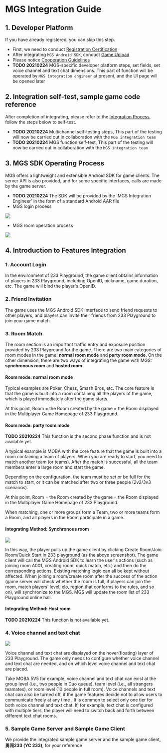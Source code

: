# MGS Integration Guide

## 1. Developer Platform

If you have already registered, you can skip this step.

- First, we need to conduct [Registration Certification](https://dev.233leyuan.com/#/doc/9)
- After integrating `MGS Android SDK`, conduct [Game Upload](https://dev.233leyuan.com/#/doc/6)
- Please notice [Cooperation Guidelines](https://dev.233leyuan.com/#/doc/5)
- **TODO 20210224** MGS-specific developer platform steps, set fields, set voice channel and text chat dimensions. This part of function will be operated by `MGS integration engineer`  at present, and the UI page will be opened later

## 2. Integration self-test, sample game code reference

After completion of integrating, please refer to the [Integration Process](https://dev.233leyuan.com/#/doc/1), follow the steps below to self-test.

- **TODO 20210224**  Multichannel self-testing steps, This part of the testing will now be carried out in collaboration with the `MGS integration team`
- **TODO 20210224** MGS function self-test, This part of the testing will now be carried out in collaboration with the `MGS integration team`

## 3. MGS SDK Operating Process 

MGS offers a lightweight and extensible Android SDK for game clients. The server API is also provided, and for some specific interfaces, calls are made by the game server.

- **TODO 20210224** The SDK will be provided by the 'MGS Integration Engineer' in the form of a standard Android AAR file
- MGS login process

 ![](https://cdn.233xyx.com/1614085716890_248.jpg)

- MGS room operation process

![](https://cdn.233xyx.com/1614085717113_485.jpg)

## 4. Introduction to Features Integration

### 1. Account Login

In the environment of 233 Playground, the game client obtains information of players in 233 Playground, including OpenID, nickname, game duration, etc. The game will bind the player's OpenID.

### 2. Friend Invitation

The game uses the MGS Android SDK interface to send friend requests to other players, and players can invite their friends from 233 Playground to join your game match.

### 3. Room Match

The room section is an important traffic entry and exposure position provided by 233 Playground for the game. There are two main categories of room modes in the game: **normal room mode** and **party room mode**. On the other dimension, there are two ways of integrating the game with MGS: **synchronous room** and **hosted room**

#### Room mode: normal room mode

Typical examples are Poker, Chess, Smash Bros, etc. The core feature is that the game is built into a room containing all the players of the game, which is played immediately after the game starts.

At this point, Room = the Room created by the game = the Room displayed in the Multiplayer Game Homepage of 233 Playground.

#### Room mode: party room mode

**TODO 20210224** This function is the second phase function and is not available yet.

A typical example is MOBA with the core feature that the game is built into a room containing a team of players. When you are ready to start, you need to match another team (or teams). After the match is successful, all the team members enter a large room and start the game.

Depending on the configuration, the team must be set or be full for the match to start, or it can be matched after two or three people (2v2/3v3 scenarios).

At this point, Room = the Room created by the game = the Room displayed in the Multiplayer Game Homepage of 233 Playground.

When matching, one or more groups form a Team, two or more teams form a Room, and all players in the Room participate in a game.

#### Integrating Method: Synchronous room

![](https://cdn.233xyx.com/1616562567493_081.png)

In this way, the player pulls up the game client by clicking Create Room/Join Room/Quick Start in 233 playground (as the above screenshot). The game client will call the MGS Android SDK to learn the user's actions (such as joining room A001, creating room, quick match, etc.) and then do the corresponding actions. Existing matching logic can all be kept without affected. When joining a room/create room after the success of the action (game server will check whether the room is full, if players can join the room, match players' level, elo, region that conforms to the rules, and so on), will synchronize to the MGS. MGS will update the room list of 233 Playground online hall.

#### Integrating Method: Host room

**TODO 20210224** This function is not available yet.



### 4. Voice channel and text chat

![](https://cdn.233xyx.com/1612448289651_035.png)

Voice channel and text chat are displayed on the hover(floating) layer of 233 Playground. The game only needs to configure whether voice channel and text chat are needed, and on which level voice channel and text chat are placed.

Take MOBA 5V5 for example, voice channel and text chat can exist at the group level (i.e., two people in Duo queue), team level (i.e., all strangers teamates), or room level (10 people in full room). Voice channels and text chat can also be turned off, if the game features decide not to allow users to communicate freely at any time . It is common to select only one tier for both voice channel and text chat. If, for example, text chat is configured with multiple tiers, the player will need to switch back and forth between different text chat rooms.

### 5. Sample Game Server and Sample Game Client

We provide the integrated sample game server and the sample game client, **勇闯233 (YC 233)**, for your reference